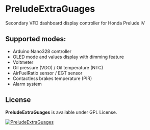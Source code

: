 # PreludeExtraGuages

Secondary VFD dashboard display controller for Honda Prelude IV

## Supported modes:

 - Arduino Nano328 controller
 - OLED mode and values display with dimming feature
 - Voltmeter
 - Oil pressure (VDO) / Oil temperature (NTC)
 - AirFuelRatio sensor / EGT sensor
 - Contactless brakes temperature (PIR)
 - Alarm system

## License

**PreludeExtraGuages** is available under GPL License.

[![PreludeExtraGuages](https://img.youtube.com/vi/3Ldmpw8SXaU/0.jpg)](https://www.youtube.com/watch?v=3Ldmpw8SXaU)
